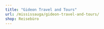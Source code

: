 ```yaml
---
title: "Gideon Travel and Tours"
url: /mississauga/gideon-travel-and-tours/
shop: Reisebüro
---
```

